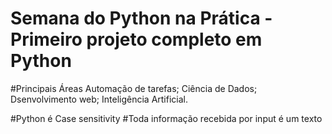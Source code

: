 # Semana do Python na Prática - Primeiro projeto completo em Python

#Principais Áreas
    Automação de tarefas;
    Ciência de Dados;
    Dsenvolvimento web;
    Inteligência Artificial.

#Python é Case sensitivity
#Toda informação recebida por input é um texto